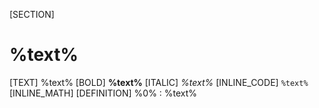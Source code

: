 [SECTION]
# %text% #
[TEXT]
%text%
[BOLD]
**%text%**
[ITALIC]
_%text%_
[INLINE_CODE]
`%text%`
[INLINE_MATH]
$%text%$
[DEFINITION]
%0%
:  %text%
